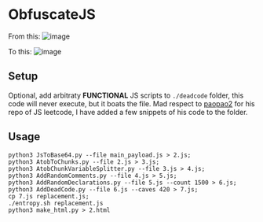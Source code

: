 # ObfuscateJS


From this:
![image](https://github.com/user-attachments/assets/fb5840c8-6c2a-4dd9-9410-1b25ba628617)

To this:
![image](https://github.com/user-attachments/assets/b28bf6d2-14f9-48f2-b65d-ee6083b21890)


## Setup
Optional, add arbitraty **FUNCTIONAL** JS scripts to `./deadcode` folder, this code will never execute, but it boats the file. 
Mad respect to [paopao2]([url](https://github.com/paopao2/leetcode-js/tree/master)) for his repo of JS leetcode, I have added a few snippets of his code to the folder.

## Usage
```
python3 JsToBase64.py --file main_payload.js > 2.js;
python3 AtobToChunks.py --file 2.js > 3.js;
python3 AtobChunkVariableSplitter.py --file 3.js > 4.js;
python3 AddRandomComments.py --file 4.js > 5.js;
python3 AddRandomDeclarations.py --file 5.js --count 1500 > 6.js;
python3 AddDeadCode.py --file 6.js --caves 420 > 7.js;
cp 7.js replacement.js;
./entropy.sh replacement.js
python3 make_html.py > 2.html
```
